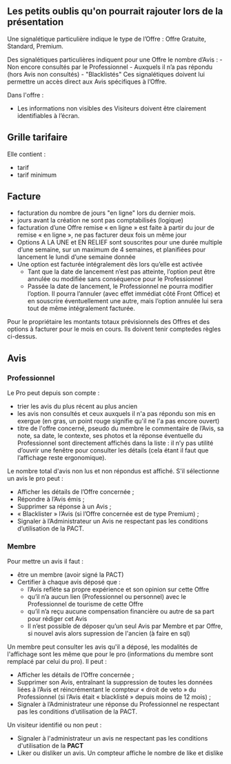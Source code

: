 ## Les petits oublis qu'on pourrait rajouter lors de la présentation

Une signalétique particulière indique le type de l’Offre : Offre Gratuite, Standard, Premium. 

Des signalétiques particulières indiquent pour une Offre le nombre d’Avis :
    - Non encore consultés par le Professionnel 
    - Auxquels il n’a pas répondu (hors Avis non consultés)
    - "Blacklistés"
Ces signalétiques doivent lui permettre un accès direct aux Avis spécifiques à l’Offre.

Dans l'offre :
-  Les informations non visibles des Visiteurs doivent être clairement identifiables à l’écran.


## Grille tarifaire

Elle contient :
- tarif
- tarif minimum

## Facture

- facturation du nombre de jours "en ligne" lors du dernier mois.
- jours avant la création ne sont pas comptabilisés (logique)
- facturation d’une Offre remise « en ligne » est faite à partir du jour de remise « en ligne », ne pas facturer deux fois un même jour
- Options A LA UNE et EN RELIEF sont souscrites pour une durée multiple d’une semaine, sur un maximum de 4 semaines, et planifiées pour lancement le lundi d’une semaine donnée
- Une option est facturée intégralement dès lors qu’elle est activée 
    - Tant que la date de lancement n’est pas atteinte, l’option peut être annulée ou modifiée sans conséquence pour le Professionnel
    - Passée la date de lancement, le Professionnel ne pourra modifier l’option. Il pourra l’annuler (avec effet immédiat côté Front Office) et en souscrire éventuellement une autre, mais l’option annulée lui sera tout de même intégralement facturée.

Pour le propriétaire les montants totaux prévisionnels des Offres et des options à facturer pour le mois en cours. Ils doivent tenir comptedes règles ci-dessus.


## Avis


### Professionnel 

Le Pro peut depuis son compte : 
  - trier les avis du plus récent au plus ancien
  - les avis non consultés et ceux auxquels il n'a pas répondu son mis en exergue (en gras, un point rouge signifie qu'il ne l'a pas encore ouvert)
  - titre de l'offre concerné, pseudo du membre le commentaire de l’Avis, sa note, sa date, le contexte, ses photos et la réponse éventuelle du Professionnel sont directement affichés dans la liste : il n’y pas utilité d’ouvrir une fenêtre pour consulter les détails (cela étant il faut que l’affichage reste ergonomique).
  
Le nombre total d'avis non lus et non répondus est affiché. S'il sélectionne un avis le pro peut : 
- Afficher les détails de l’Offre concernée ;
- Répondre à l’Avis émis ;
- Supprimer sa réponse à un Avis ;
- « Blacklister » l’Avis (si l’Offre concernée est de type Premium) ;
- Signaler à l’Administrateur un Avis ne respectant pas les conditions d’utilisation de la PACT.

<!-- Conseil SQL : un Avis « blacklisté » n’est plus visible que de son rédacteur et du Professionnel de l’Offre
concernée, avec une indication visuelle spécifique au « blacklistage ». Si un Avis « blacklisté » est
supprimé par son rédacteur, le Professionnel récupère une possibilité de « blacklister » un autre Avis. -->
  

### Membre 
Pour mettre un avis il faut :
- être un membre (avoir signé la PACT)
- Certifier à chaque avis déposé que :
  - l’Avis reflète sa propre expérience et son opinion sur cette Offre
  - qu’il n’a aucun lien (Professionnel ou personnel) avec le Professionnel de tourisme de cette Offre
  - qu’il n’a reçu aucune compensation financière ou autre de sa part pour rédiger cet Avis
  - Il n’est possible de déposer qu’un seul Avis par Membre et par Offre, si nouvel avis alors supression de l'ancien (à faire en sql)

Un membre peut consulter les avis qu'il a déposé, les modalités de l'affichage sont les même que pour le pro (informations du membre sont remplacé par celui du pro). Il peut : 
- Afficher les détails de l’Offre concernée ;
- Supprimer son Avis, entraînant la suppression de toutes les données liées à l’Avis et réincrémentant
le compteur « droit de veto » du Professionnel (si l’Avis était « blacklisté » depuis moins de 12 mois) ;
- Signaler à l’Administrateur une réponse du Professionnel ne respectant pas les conditions
d’utilisation de la PACT.

Un visiteur identifié ou non peut : 
- Signaler à l'administrateur un avis ne respectant pas les conditions d'utilisation de la <b>PACT</b>
- Liker ou disliker un avis. Un compteur affiche le nombre de like et dislike